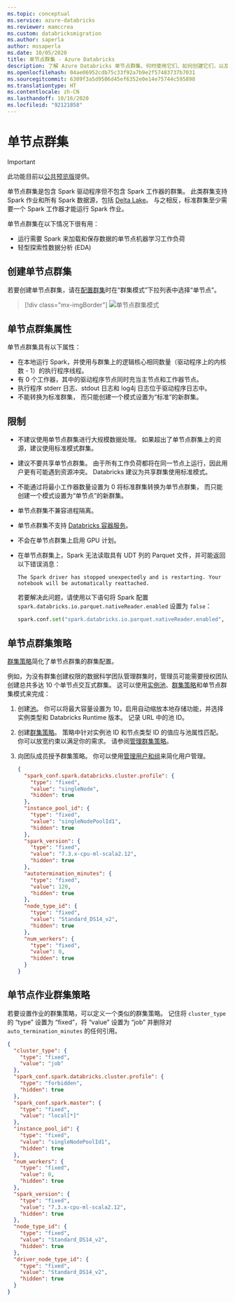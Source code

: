 ```yaml
---
ms.topic: conceptual
ms.service: azure-databricks
ms.reviewer: mamccrea
ms.custom: databricksmigration
ms.author: saperla
author: mssaperla
ms.date: 10/05/2020
title: 单节点群集 - Azure Databricks
description: 了解 Azure Databricks 单节点群集、何时使用它们、如何创建它们，以及各种限制。
ms.openlocfilehash: 04ae06952cdb75c33f92a7b9e2f57483737b7031
ms.sourcegitcommit: 6309f3a5d9506d45ef6352e0e14e75744c595898
ms.translationtype: HT
ms.contentlocale: zh-CN
ms.lasthandoff: 10/16/2020
ms.locfileid: "92121858"
---
```

# <a name="single-node-clusters"></a>单节点群集

> [!IMPORTANT]
>
> 此功能目前以[公共预览版](../release-notes/release-types.md)提供。

单节点群集是包含 Spark 驱动程序但不包含 Spark 工作器的群集。 此类群集支持 Spark 作业和所有 Spark 数据源，包括 [Delta Lake](../delta/index.md)。 与之相反，标准群集至少需要一个 Spark 工作器才能运行 Spark 作业。

单节点群集在以下情况下很有用：

* 运行需要 Spark 来加载和保存数据的单节点机器学习工作负荷
* 轻型探索性数据分析 (EDA)

## <a name="create-a-single-node-cluster"></a>创建单节点群集

若要创建单节点群集，请在[配置群集](configure.md#cluster-mode)时在“群集模式”下拉列表中选择“单节点”。

> [!div class="mx-imgBorder"]
> ![单节点群集模式](../_static/images/clusters/single-node.png)

## <a name="single-node-cluster-properties"></a>单节点群集属性

单节点群集具有以下属性：

* 在本地运行 Spark，并使用与群集上的逻辑核心相同数量（驱动程序上的内核数 - 1）的执行程序线程。
* 有 0 个工作器，其中的驱动程序节点同时充当主节点和工作器节点。
* 执行程序 stderr 日志、stdout 日志和 log4j 日志位于驱动程序日志中。
* 不能转换为标准群集， 而只能创建一个模式设置为“标准”的新群集。

## <a name="limitations"></a><a id="limitations"> </a><a id="single-node-limitation"> </a>限制

* 不建议使用单节点群集进行大规模数据处理。 如果超出了单节点群集上的资源，建议使用标准模式群集。
* 建议不要共享单节点群集。 由于所有工作负荷都将在同一节点上运行，因此用户更有可能遇到资源冲突。 Databricks 建议为共享群集使用标准模式。
* 不能通过将最小工作器数量设置为 0 将标准群集转换为单节点群集， 而只能创建一个模式设置为“单节点”的新群集。
* 单节点群集不兼容进程隔离。
* 单节点群集不支持 [Databricks 容器服务](custom-containers.md)。
* 不会在单节点群集上启用 GPU 计划。
* 在单节点群集上，Spark 无法读取具有 UDT 列的 Parquet 文件，并可能返回以下错误消息：

  ```console
  The Spark driver has stopped unexpectedly and is restarting. Your notebook will be automatically reattached.
  ```

  若要解决此问题，请使用以下语句将 Spark 配置 `spark.databricks.io.parquet.nativeReader.enabled` 设置为 `false`：

  ```python
  spark.conf.set("spark.databricks.io.parquet.nativeReader.enabled", False)
  ```

## <a name="single-node-cluster-policy"></a><a id="single-node-cluster-policy"> </a><a id="single-node-policy"> </a>单节点群集策略

[群集策略](../administration-guide/clusters/policies.md)简化了单节点群集的群集配置。

例如，为没有群集创建权限的数据科学团队管理群集时，管理员可能需要授权团队创建总共多达 10 个单节点交互式群集。
这可以使用[实例池](instance-pools/index.md)、[群集策略](../administration-guide/clusters/policies.md)和单节点群集模式来完成：

1. 创建[池](instance-pools/index.md)。 你可以将最大容量设置为 10，启用自动缩放本地存储功能，并选择实例类型和 Databricks Runtime 版本。 记录 URL 中的池 ID。
2. 创建[群集策略](../administration-guide/clusters/policies.md)。 策略中针对实例池 ID 和节点类型 ID 的值应与池属性匹配。 你可以放宽约束以满足你的需求。 请参阅[管理群集策略](../administration-guide/clusters/policies.md)。
3. 向团队成员授予群集策略。 你可以使用[管理用户和组](../administration-guide/users-groups/index.md)来简化用户管理。

   ```json
   {
     "spark_conf.spark.databricks.cluster.profile": {
       "type": "fixed",
       "value": "singleNode",
       "hidden": true
     },
     "instance_pool_id": {
       "type": "fixed",
       "value": "singleNodePoolId1",
       "hidden": true
     },
     "spark_version": {
       "type": "fixed",
       "value": "7.3.x-cpu-ml-scala2.12",
       "hidden": true
     },
     "autotermination_minutes": {
       "type": "fixed",
       "value": 120,
       "hidden": true
     },
     "node_type_id": {
       "type": "fixed",
       "value": "Standard_DS14_v2",
       "hidden": true
     },
     "num_workers": {
       "type": "fixed",
       "value": 0,
       "hidden": true
     }
   }
   ```

## <a name="single-node-job-cluster-policy"></a><a id="single-node-job-cluster-policy"> </a><a id="single-node-policy-job"> </a>单节点作业群集策略

若要设置作业的群集策略，可以定义一个类似的群集策略。
记住将 `cluster_type` 的 “type” 设置为 “fixed”，将 “value” 设置为 “job” 并删除对 `auto_termination_minutes` 的任何引用。

```json
{
  "cluster_type": {
    "type": "fixed",
    "value": "job"
  },
  "spark_conf.spark.databricks.cluster.profile": {
    "type": "forbidden",
    "hidden": true
  },
  "spark_conf.spark.master": {
    "type": "fixed",
    "value": "local[*]"
  },
  "instance_pool_id": {
    "type": "fixed",
    "value": "singleNodePoolId1",
    "hidden": true
  },
  "num_workers": {
    "type": "fixed",
    "value": 0,
    "hidden": true
  },
  "spark_version": {
    "type": "fixed",
    "value": "7.3.x-cpu-ml-scala2.12",
    "hidden": true
  },
  "node_type_id": {
    "type": "fixed",
    "value": "Standard_DS14_v2",
    "hidden": true
  },
  "driver_node_type_id": {
    "type": "fixed",
    "value": "Standard_DS14_v2",
    "hidden": true
  }
}
```